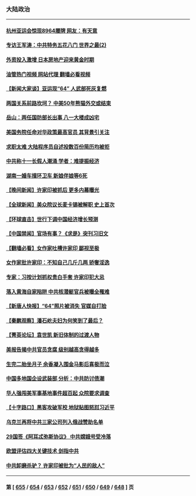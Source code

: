 ### 大陆政治
---
#### [杭州亚运会惊现8964腰牌 网友：有天意](../../pages/ncid277/n14088199.md?10050445) 
#### [专访王军涛：中共特务五花八门 世界之最(2)](../../pages/ncid277/n14086143.md?10050445) 
#### [外资投入激增 日本房地产迎来黄金时期](../../pages/ncid277/n14088134.md?10050445) 
#### [油管热门视频 网站代理 翻墙必看视频](http://138.2.39.72:81/youtube.html?epic-marker?10050445)
#### [【新闻大家谈】亚运现“64” 人武部死灰复燃](../../pages/ncid277/n14088023.md?10050445) 
#### [两国关系前路坎坷？ 中美50年熊猫外交或结束](../../pages/ncid277/n14088004.md?10050445) 
#### [岳山：两任国防部长出事 八一大楼成凶宅](../../pages/ncid277/n14087777.md?10050445) 
#### [美国务院任命对华政策最高官员 其背景引关注](../../pages/ncid277/n14087921.md?10050445) 
#### [求职太难 大陆程序员自述投数百份简历均被拒](../../pages/ncid277/n14087942.md?10050445) 
#### [中共称十一长假人潮涌 学者：难提振经济](../../pages/ncid277/n14087770.md?10050445) 
#### [湖南一婚车撞环卫车 新娘伴娘等6死](../../pages/ncid277/n14087899.md?10050445) 
#### [【晚间新闻】许家印被抓后 更多内幕曝光](../../pages/ncid277/n14087836.md?10050445) 
#### [【全球新闻】美众院议长麦卡锡被解职 史上首次](../../pages/ncid277/n14087837.md?10050445) 
#### [【环球直击】世行下调中国经济增长预测](../../pages/ncid277/n14087229.md?10050445) 
#### [【中国禁闻】官场有事？《求是》突刊习旧文](../../pages/ncid277/n14086516.md?10050445) 
#### [【翻墙必看】女作家吐槽许家印 鄙视至极](../../pages/ncid277/n14087773.md?10050445) 
#### [女作家批许家印：不知自己几斤几两 骄奢淫逸](../../pages/ncid277/n14087652.md?10050445) 
#### [专家：习按计划抓权贵白手套 许家印犯大忌](../../pages/ncid277/n14087657.md?10050445) 
#### [落入黄海自家陷阱 中共核潜艇官兵被曝全罹难](../../pages/ncid277/n14087685.md?10050445) 
#### [【新唐人快报】“64”照片被消失 官媒自打脸](../../pages/ncid277/n14087604.md?10050445) 
#### [【秦鹏观察】潘石屹夫妇为何笑到了最后？](../../pages/ncid277/n14087597.md?10050445) 
#### [【菁英论坛】袁世凯 新旧体制的过渡人物](../../pages/ncid277/n14087536.md?10050445) 
#### [美报告揭中共官员贪腐 级别越高贪得越多](../../pages/ncid277/n14087571.md?10050445) 
#### [生完二胎坐月子 余香凝入围金马影后喜极而泣](../../pages/ncid277/n14087535.md?10050445) 
#### [中国多地国企设武装部 分析：中共防讨债潮](../../pages/ncid277/n14087520.md?10050445) 
#### [华人强闯美军事基地事件超百起 众院要求调查](../../pages/ncid277/n14087521.md?10050445) 
#### [【十字路口】黑客攻破军校 地狱贴图怒怼习近平](../../pages/ncid277/n14087359.md?10050445) 
#### [乌克兰再将中共三家公司列入俄战赞助名单](../../pages/ncid277/n14087418.md?10050445) 
#### [29国签《阿耳忒弥斯协议》 中共嫦娥号受冷落](../../pages/ncid277/n14087294.md?10050445) 
#### [欧盟评估四大关键技术 剑指中共](../../pages/ncid277/n14087338.md?10050445) 
#### [中共卸磨杀驴？ 许家印被批为“人民的敌人”](../../pages/ncid277/n14087304.md?10050445) 

---
#### 第 [ [655](./655.md?10050445) / [654](./654.md?10050445) / [653](./653.md?10050445) / [652](./652.md?10050445) / [651](./651.md?10050445) / [650](./650.md?10050445) / [649](./649.md?10050445) / [648](./648.md?10050445) ] 页
